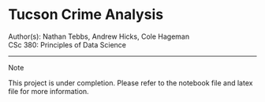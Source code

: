 # Tucson Crime Analysis

Author(s): Nathan Tebbs, Andrew Hicks, Cole Hageman  
CSc 380: Principles of Data Science

---

> [!NOTE]
> This project is under completion. Please refer to the notebook file and latex file for more information.
